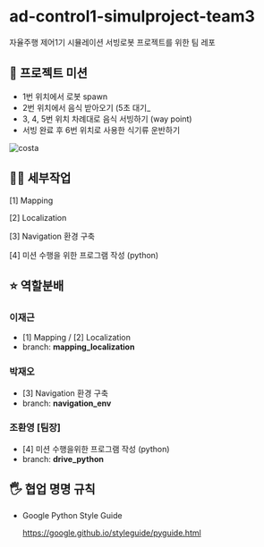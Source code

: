 # ad-control1-simulproject-team3
자율주행 제어1기 시뮬레이션 서빙로봇 프로젝트를 위한 팀 레포

## 📖 프로젝트 미션

- 1번 위치에서 로봇 spawn
- 2번 위치에서 음식 받아오기 (5초 대기_
- 3, 4, 5번 위치 차례대로 음식 서빙하기 (way point)
- 서빙 완료 후 6번 위치로 사용한 식기류 운반하기

![costa](https://github.com/prgrms-ad-devcourse/ad-control1-simulproject-team3/assets/130347326/7f77171a-b6a4-4d7d-9478-b73ba50e28c0)

## 👷‍♂️ 세부작업

[1] Mapping

[2] Localization

[3] Navigation 환경 구축

[4] 미션 수행을 위한 프로그램 작성 (python)

## ⭐ 역할분배

### 이재근
 - [1] Mapping / [2] Localization
 - branch: **mapping_localization**

### 박재오
 - [3] Navigation 환경 구축
 - branch: **navigation_env**

### 조환영 [팀장]
 - [4] 미션 수행을위한 프로그램 작성 (python)
 - branch: **drive_python**

## 🖐️ 협업 명명 규칙
 - Google Python Style Guide
   
   https://google.github.io/styleguide/pyguide.html
